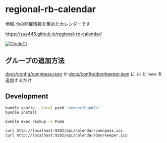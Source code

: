 # regional-rb-calendar
地域.rbの開催情報を集めたカレンダーです

https://sue445.github.io/regional-rb-calendar/

[![CircleCI](https://circleci.com/gh/sue445/regional-rb-calendar/tree/master.svg?style=svg)](https://circleci.com/gh/sue445/regional-rb-calendar/tree/master)

## グループの追加方法
[docs/config/connpass.json](docs/config/connpass.json) か [docs/config/doorkeeper.json](docs/config/doorkeeper.json) に `id` と `name` を追加するだけ

## Development
```bash
bundle config --local path "vendor/bundle"
bundle install

bundle exec rackup -s Puma

curl http://localhost:9292/api/calendar/connpass.ics
curl http://localhost:9292/api/calendar/doorkeeper.ics
```
